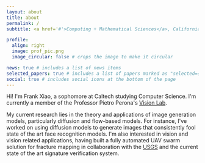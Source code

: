 ```yaml
---
layout: about
title: about
permalink: /
subtitle: <a href='#'>Computing + Mathematical Sciences</a>, California Institute of Technology

profile:
  align: right
  image: prof_pic.png
  image_circular: false # crops the image to make it circular

news: true # includes a list of news items
selected_papers: true # includes a list of papers marked as "selected={true}"
social: true # includes social icons at the bottom of the page
---
```


Hi! I'm Frank Xiao, a sophomore at Caltech studying Computer Science. I'm currently a member of the Professor Pietro Perona's [Vision Lab](https://www.vision.caltech.edu/).

My current research lies in the theory and applications of image generation models, particularly diffusion and flow-based models. For instance, I've worked on using diffusion models to generate images that consistently fool state of the art face recognition models. I'm also interested in vision and vision related applications, having built a fully automated UAV swarm solution for fracture mapping in collaboration with the [USGS](https://www.usgs.gov/) and the current state of the art signature verification system.

